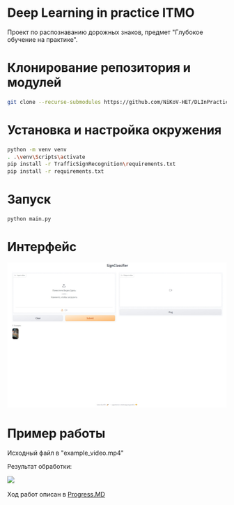 # Deep Learning in practice ITMO
Проект по распознаванию дорожных знаков, предмет "Глубокое обучение на практике".

# Клонирование репозитория и модулей
```bash
git clone --recurse-submodules https://github.com/NiKoV-HET/DLInPracticeITMO
```

# Установка и настройка окружения
```bash
python -m venv venv
. .\venv\Scripts\activate
pip install -r TrafficSignRecognition\requirements.txt
pip install -r requirements.txt
```

# Запуск 
```bash
python main.py
```
# Интерфейс
<img src="./examples/interface.jpg" width="800">

# Пример работы
Исходный файл в "example_video.mp4"

Результат обработки:

<img src="./examples/example_result.gif" height="600">


Ход работ описан в [Progress.MD](./Progress.MD)
